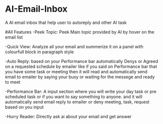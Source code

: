 # AI-Email-Inbox
A AI email  inbox that help user to autoreply and other AI task

#All Features
-Peek Topic: Peek Main topic provided by AI by hover on the email list 

-Quick View: Analyze all your email and summerize it on a panel with colourfull block in paragraph style

-Auto Reply: based on your Performance bar automatically Denys or Agreed on a requested schedule by emailer like if you said on Performance bar that you have some task or meeting then it will read and automatically send email to emailer by saying your busy or waiting for the messege and ready to meet

-Performance Bar: A input section where you will write your day task or pre scheduled task or if you want to say something to anyone. and it will automatically send email reply to emailer or deny meeting, task, request based on you input

-Hurry Reader: Directly ask ai about your email and get answer 
